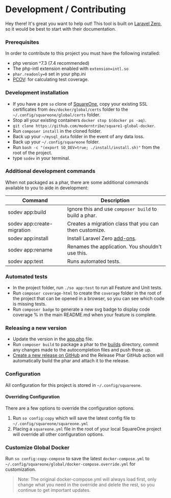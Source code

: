 # Development / Contributing

Hey there! It's great you want to help out! This tool is built on [Laravel Zero](https://laravel-zero.com/docs/introduction/), so 
it would be best to start with their documentation.

### Prerequisites

In order to contribute to this project you must have the following installed:

- php version ^7.3 (7.4 recommended)
- The php-intl extension enabled with `extension=intl.so`
- `phar.readonly=0` set in your php.ini
- [PCOV](https://github.com/krakjoe/pcov): for calculating test coverage.

### Development installation

- If you have a pre `so` clone of [SquareOne](https://github.com/moderntribe/square-one), copy your existing SSL 
certificates from `dev/docker/global/certs` folder to the `~/.config/squareone/global/certs` folder.
- Stop all your existing containers `docker stop $(docker ps -aq)`.
- `git clone https://github.com/moderntribe/square1-global-docker`.
- Run `composer install` in the cloned folder.
- Back up your `~/mysql_data` folder in the event of any data loss.
- Back up your `~/.config/squareone` folder.
- Run `bash -c "(export SO_DEV=true; ./install/install.sh)"` from the root of the project.
- type `sodev` in your terminal.

### Additional development commands

When not packaged as a phar, there are some additional commands available to you to aide in development:

| Command                    | Description                                                          |
|----------------------------|----------------------------------------------------------------------|
| sodev app:build            | Ignore this and use `composer build` to build a phar.                |
| sodev app:create-migration | Creates a migration class that you can then customize.               |
| sodev app:install          | Install Laravel Zero [add-ons](https://laravel-zero.com/docs/database). |
| sodev app:rename           | Renames the application. You shouldn't use this.                     |
| sodev app:test             | Runs automated tests.                                                |

### Automated tests

- In the project folder, run `./so app:test` to run all Feature and Unit tests.
- Run `composer coverage-html` to create the `coverage` folder in the root of the project that can be opened in a browser,
so you can see which code is missing tests.
- Run `composer badge` to generate a new svg badge to display code coverage % in the main README.md when your feature is complete.

### Releasing a new version

- Update the version in the [app.php](../config/app.php) file.
- Run `composer build` to package a phar to the [builds](../builds) directory, commit any changes made to the autocompletion files and push those up.
- [Create a new release on GitHub](https://github.com/moderntribe/square1-global-docker/releases/new) and the Release Phar GitHub action will automatically build the phar and attach it to the release.

### Configuration

All configuration for this project is stored in `~/.config/squareone`. 

#### Overriding Configuration  

There are a few options to override the configuration options.

1. Run `so config:copy` which will save the latest config file to `~/.config/squareone/squareone.yml`
1. Placing a `squareone.yml` file in the root of your local SquareOne project will override all other configuration options.

### Customize Global Docker

Run `so config:copy-compose` to save the latest `docker-compose.yml` to  `~/.config/squareone/global/docker-compose.override.yml` for customization.

> Note: The original docker-compose.yml will always load first, only change what you need
> in the override and delete the rest, so you continue to get important updates.
